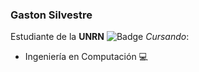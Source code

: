 ### Gaston Silvestre

Estudiante de la **UNRN**
![Badge](https://bit.ly/icom-badge)
*Cursando*:
- Ingeniería en Computación 💻
